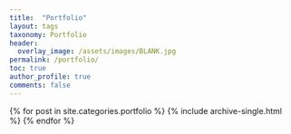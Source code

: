 ```yaml
---
title:  "Portfolio"
layout: tags
taxonomy: Portfolio
header:
  overlay_image: /assets/images/BLANK.jpg
permalink: /portfolio/
toc: true
author_profile: true
comments: false
---
```


{% for post in site.categories.portfolio %}
    {% include archive-single.html %}
{% endfor %}
